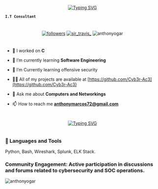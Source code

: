 <p align="center">
  <a href="https://git.io/typing-svg"><img src="https://readme-typing-svg.demolab.com?font=sofia+pro&weight=900&size=40&pause=1000&color=512F92&vCenter=true&width=1000&height=53&lines=Hi+%F0%9F%91%8B%2C+I'm+Odey+Ogar+Anthony%2C;A+passionate+backend+developer+from+Nigeria;And+also+an+Aspiring+SOC %2FAnalyst+Cybersecurity Enthusiast%2C;Python & Network Security+1%2BCurrently+learning+offensive+security" alt="Typing SVG" /></a>
</p>

**`I.T Consultant`**

<h3 align="center">
</h3>

#

<!-- #  Hi 👋, I'm Anthony, A passionate Software Engineer from Planet Earth -->


#

 <p align="center">
      <a href="https://github.com/Cyb3r-Ac3?tab=followers">
         <img alt="followers" title="Follow me on Github" src="https://custom-icon-badges.demolab.com/github/followers/Cyb3r-Ac3?color=B7ACE3&labelColor=512F92&style=for-the-badge&logo=person-add&label=Follow&logoColor=white"/></a>
  <a href="https://twitter.com/sir_travis_" target="blank"><img src="https://img.shields.io/twitter/follow/sir_travis_?logo=twitter&color=B7ACE3&labelColor=512F92&style=for-the-badge" alt="sir_travis_" /></a>
  <img src="https://komarev.com/ghpvc/?username=anthonyogar&label=Profile%20views&color=B7ACE3&labelColor=512F92&style=for-the-badge" alt="anthonyogar" /> 
   </p>
   
 #  
 
- 🔭 I worked on **C**

- 🌱 I’m currently learning **Software Engineering**
  
- 🌱 I’m Currently learning offensive security

- 👨‍💻 All of my projects are available at [https://github.com/Cyb3r-Ac3](https://github.com/Cyb3r-Ac3)

- 💬 Ask me about **Computers and Networkings**

- 📫 How to reach me **anthonymarcos72@gmail.com**

#

<p align="center">
  <a href="https://git.io/typing-svg"><img src="https://readme-typing-svg.demolab.com?font=Fira+Code&weight=900&size=90&pause=1000&color=FFFFFF&background=512F92&center=true&vCenter=true&width=2000&height=150&lines=%22Shaping+The+World+One+Code+At+A+Time%22" alt="Typing SVG" /></a>
</p>





#
### 🧰 Languages and Tools
Python, Bash, Wireshark, Splunk, ELK Stack.

### Community Engagement: Active participation in discussions and forums related to cybersecurity and SOC operations.

<p>
  <img align="center" src="https://streak-stats.demolab.com?user=Anthonyogar&theme=gruvbox&border_radius=4.5" alt="anthonyogar" />
</p>
<!-- ![GitHub Streak](https://streak-stats.demolab.com?user=Anhonyogar&theme=gruvbox&border_radius=4.5) -->

